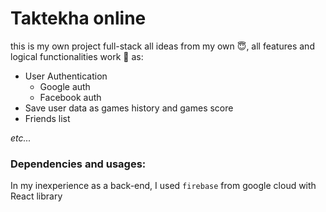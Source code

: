 # Taktekha online

this is my own project full-stack all ideas from my own :innocent:, all features and logical functionalities work :dizzy: as:

- User Authentication
  - Google auth
  - Facebook auth
- Save user data as games history and games score
- Friends list

_etc..._

### Dependencies and usages:

In my inexperience as a back-end, I used `firebase` from google cloud with React library
